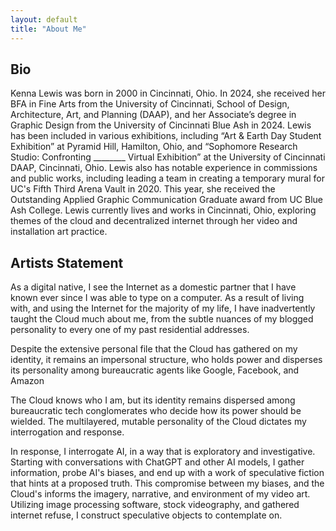 ```yaml
---
layout: default
title: "About Me"
---
```

<h2>Bio</h2>
<p>Kenna Lewis was born in 2000 in Cincinnati, Ohio. In 2024, she received her BFA in Fine Arts from the University of Cincinnati, School of Design, Architecture, Art, and Planning (DAAP), and her Associate’s degree in Graphic Design from the University of Cincinnati Blue Ash in 2024. Lewis has been included in various exhibitions, including “Art & Earth Day Student Exhibition” at Pyramid Hill, Hamilton, Ohio, and “Sophomore Research Studio: Confronting ________ Virtual Exhibition” at the University of Cincinnati DAAP, Cincinnati, Ohio. Lewis also has notable experience in commissions and public works, including leading a team in creating a temporary mural for UC's Fifth Third Arena Vault in 2020. This year, she received the Outstanding Applied Graphic Communication Graduate award from UC Blue Ash College. Lewis currently lives and works in Cincinnati, Ohio, exploring themes of the cloud and decentralized internet through her video and installation art practice.</p>

<h2>Artists Statement</h2>
<p>
As a digital native, I see the Internet as a domestic partner that I have known ever since I was able to type on a computer. As a result of living with, and using the Internet for the majority of my life, I have inadvertently taught the Cloud much about me, from the subtle nuances of my blogged personality to every one of my past residential addresses. 

Despite the extensive personal file that the Cloud has gathered on my identity, it remains an impersonal structure, who holds power and disperses its personality among bureaucratic agents like Google, Facebook, and Amazon

The Cloud knows who I am, but its identity remains dispersed among bureaucratic tech conglomerates who decide how its power should be wielded. The multilayered, mutable personality of the Cloud dictates my interrogation and response. 

In response, I interrogate AI, in a way that is exploratory and investigative. Starting with conversations with ChatGPT and other AI models, I gather information, probe AI's biases, and end up with a work of speculative fiction that hints at a proposed truth. This compromise between my biases, and the Cloud's informs the imagery, narrative, and environment of my video art. Utilizing image processing software, stock videography, and gathered internet refuse, I construct speculative objects to contemplate on.</p>